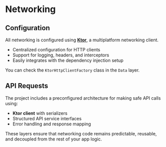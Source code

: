 # Networking

## Configuration

All networking is configured using [**Ktor**](https://ktor.io/), a multiplatform networking client.

* Centralized configuration for HTTP clients
* Support for logging, headers, and interceptors
* Easily integrates with the dependency injection setup

You can check the `KtorHttpClientFactory` class in the `Data` layer.

## API Requests

The project includes a preconfigured architecture for making safe API calls using:

* **Ktor client** with serializers
* Structured API service interfaces
* Error handling and response mapping

These layers ensure that networking code remains predictable, reusable, and decoupled from the rest of your app logic.
